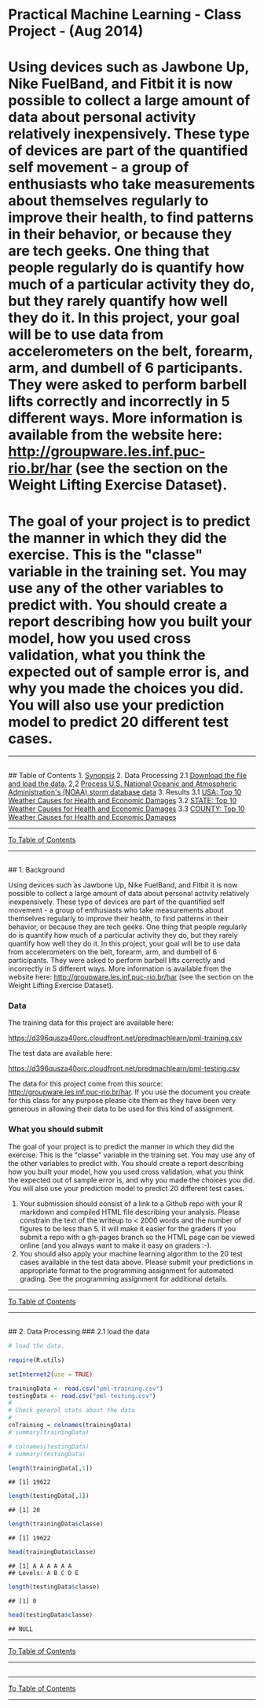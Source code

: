Practical Machine Learning - Class Project - (Aug 2014)
========================================================
Using devices such as Jawbone Up, Nike FuelBand, and Fitbit it is now possible to collect a large amount of data about personal activity relatively inexpensively. These type of devices are part of the quantified self movement - a group of enthusiasts who take measurements about themselves regularly to improve their health, to find patterns in their behavior, or because they are tech geeks. One thing that people regularly do is quantify how much of a particular activity they do, but they rarely quantify how well they do it. In this project, your goal will be to use data from accelerometers on the belt, forearm, arm, and dumbell of 6 participants. They were asked to perform barbell lifts correctly and incorrectly in 5 different ways. More information is available from the website here: http://groupware.les.inf.puc-rio.br/har (see the section on the Weight Lifting Exercise Dataset). 
========================================================

The goal of your project is to predict the manner in which they did the exercise. This is the "classe" variable in the training set. You may use any of the other variables to predict with. You should create a report describing how you built your model, how you used cross validation, what you think the expected out of sample error is, and why you made the choices you did. You will also use your prediction model to predict 20 different test cases.
========================================================

--- 
<h2><a id="C0"> </a></h2>  
## Table of Contents
1. <a href="#C1">Synopsis</a>  
2. Data Processing  
   2.1 <a href="#C3">Download the file and load the data.</a>  
   2,2 <a href="#C2.2">Process U.S. National Oceanic and Atmospheric Administration's (NOAA) storm database data</a>    
3. Results  
   3.1 <a href="#C4">USA: Top 10 Weather Causes for Health and Economic Damages</a>    
   3.2 <a href="#C5">STATE: Top 10 Weather Causes for Health and Economic Damages</a>  
   3.3 <a href="#C6">COUNTY: Top 10 Weather Causes for Health and Economic Damages</a>  

---

<a href="#C0">To Table of Contents</a>  

---
<h2><a id="C1"> </a></h2>
## 1. Background

Using devices such as Jawbone Up, Nike FuelBand, and Fitbit it is now possible to collect a large amount of data about personal activity relatively inexpensively. These type of devices are part of the quantified self movement - a group of enthusiasts who take measurements about themselves regularly to improve their health, to find patterns in their behavior, or because they are tech geeks. One thing that people regularly do is quantify how much of a particular activity they do, but they rarely quantify how well they do it. In this project, your goal will be to use data from accelerometers on the belt, forearm, arm, and dumbell of 6 participants. They were asked to perform barbell lifts correctly and incorrectly in 5 different ways. More information is available from the website here: http://groupware.les.inf.puc-rio.br/har (see the section on the Weight Lifting Exercise Dataset). 

### Data 


The training data for this project are available here: 

https://d396qusza40orc.cloudfront.net/predmachlearn/pml-training.csv

The test data are available here: 

https://d396qusza40orc.cloudfront.net/predmachlearn/pml-testing.csv

The data for this project come from this source: http://groupware.les.inf.puc-rio.br/har. If you use the document you create for this class for any purpose please cite them as they have been very generous in allowing their data to be used for this kind of assignment. 

### What you should submit

The goal of your project is to predict the manner in which they did the exercise. This is the "classe" variable in the training set. You may use any of the other variables to predict with. You should create a report describing how you built your model, how you used cross validation, what you think the expected out of sample error is, and why you made the choices you did. You will also use your prediction model to predict 20 different test cases. 

1. Your submission should consist of a link to a Github repo with your R markdown and compiled HTML file describing your analysis. Please constrain the text of the writeup to < 2000 words and the number of figures to be less than 5. It will make it easier for the graders if you submit a repo with a gh-pages branch so the HTML page can be viewed online (and you always want to make it easy on graders :-).
2. You should also apply your machine learning algorithm to the 20 test cases available in the test data above. Please submit your predictions in appropriate format to the programming assignment for automated grading. See the programming assignment for additional details. 

---
 
<a href="#C0">To Table of Contents</a>

---
<h2><a id="C3"> </a></h2>
## 2. Data Processing  
### 2.1  load the data  


```r
# load the data.

require(R.utils)

setInternet2(use = TRUE)

trainingData <- read.csv("pml-training.csv")
testingData <- read.csv("pml-testing.csv")
#
# Check general stats about the data
#
cnTraining = colnames(trainingData)
# summary(trainingData)

# colnames(testingData)
# summary(testingData)

length(trainingData[,1])
```

```
## [1] 19622
```

```r
length(testingData[,1])
```

```
## [1] 20
```


```r
length(trainingData$classe)
```

```
## [1] 19622
```

```r
head(trainingData$classe)
```

```
## [1] A A A A A A
## Levels: A B C D E
```

```r
length(testingData$classe)
```

```
## [1] 0
```

```r
head(testingData$classe)
```

```
## NULL
```
---

<a href="#C0">To Table of Contents</a>  

---
<h2><a id="C2.2"> </a></h2>

---

<a href="#C0">To Table of Contents</a>

---

